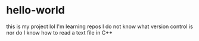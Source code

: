 # hello-world
this is my project lol I'm learning repos
I do not know what version control is nor do I know how to read a text file in C++
